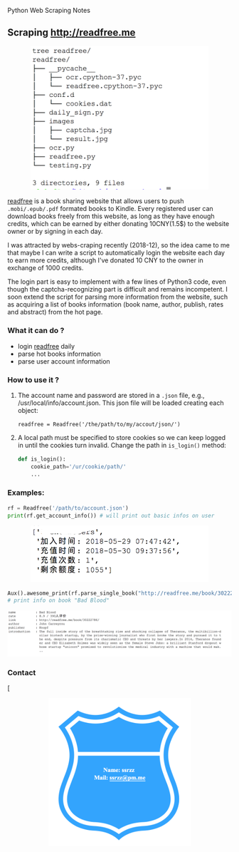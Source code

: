 Python Web Scraping Notes

## Scraping http://readfree.me

<p align="center"><img src="media/readfree.png" width=400/></p>

 [readfree](http://readfree.me) is a book sharing website that allows users to push `.mobi/.epub/.pdf` formated books to Kindle. Every registered user can download books freely from this website, as long as they have enough credits, which can be earned by either donating 10CNY(1.5$) to the website owner or by signing in each day. 

I was attracted by webs-craping recently (2018-12), so the idea came to me that maybe I can write a script to automatically login the website each day to earn more credits, although I've donated 10 CNY to the owner in exchange of 1000 credits.

The login part is easy to implement with a few lines of Python3 code, even though the captcha-recognizing part is difficult and remains incompetent. I soon extend the script for parsing more information from the website, such as acquiring a list of books information (book name, author, publish, rates and abstract) from the hot page.  

### What it can do ?

* login [readfree](http://readfree.me) daily
* parse hot books information
* parse user account information

### How to use it ?
1. The account name and password are stored in a `.json`  file, e.g., /usr/local/info/account.json. This json file will be loaded creating each object: 

    ```pyth
   readfree = Readfree('/the/path/to/my/accout/json/')
    ```

2. A local path must be specified to store cookies so we can keep logged in until the cookies turn invalid. Change the path in `is_login()` method:

   ```python
   def is_login():
       cookie_path='/ur/cookie/path/'
       ...
   ```

### Examples:

```python
rf = Readfree('/path/to/account.json')
print(rf.get_account_info()) # will print out basic infos on user

```

<p align="center"><img src="media/accountinfo.png" width=400/></p>

```python
Aux().awesome_print(rf.parse_single_book("http://readfree.me/book/30222786/"))
# print info on book "Bad Blood" 
```

<p align="center"><img src="media/badblood.png" width=800/></p>





### Contact 

[<p align="center">[<img src="media/route.png" width=321/></p>](mailto:ssrzz@pm.me)



